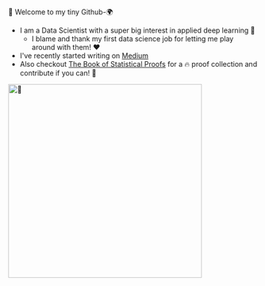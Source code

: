 👋 Welcome to my tiny Github-🌍

- I am a Data Scientist with a super big interest in applied deep learning 🎢 
  - I blame and thank my first data science job for letting me play around with them! :heart:
- I've recently started writing on [Medium](https://medium.com/@majapavlo)
- Also checkout [The Book of Statistical Proofs](https://statproofbook.github.io/P/norm-cdf) for a 🔥 proof collection and contribute if you can! 👀

[<img align="left" width="390" alt="🦑" src="https://gist.githubusercontent.com/majapavlo/majapavlo/blob/main/achievements.svg">](#)
<!-- https://github.com/majapavlo/majapavlo/blob/main/achievements.svg -->

<!---
- I'm interested in applied deep learning 🎢
- 👀 I’m interested in ...
- 🌱 I’m currently learning ...
- 💞️ I’m looking to collaborate on ...
- 📫 How to reach me ..
ma-pavlo/ma-pavlo is a ✨ special ✨ repository because its `README.md` (this file) appears on your GitHub profile.
You can click the Preview link to take a look at your changes.
--->
